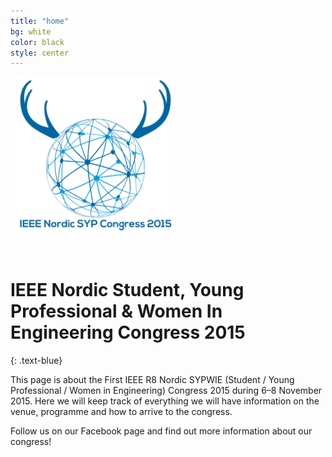 ```yaml
---
title: "home"
bg: white
color: black
style: center
---
```



<span style="font-size:150px;">
  <img src="img/congress_logo.png" width="50%" style="padding:0 10px;">
</span>

# IEEE Nordic Student, Young Professional & Women In Engineering Congress 2015
{: .text-blue}


This page is about the First IEEE R8 Nordic SYPWIE (Student / Young Professional / Women in Engineering) Congress 
2015 during 6–8 November 2015. Here we will keep track of everything we will have information on the venue, 
programme and how to arrive to the congress.

Follow us on our Facebook page and find out more information about our congress! 

<div class="subtle">
  <span class="fa-stack" style="font-size:50px;"><a href="https://www.facebook.com/NordicSYP15">
  <i class="fa fa-circle fa-stack-2x" style="color: #0E1E60"></i>
  <i class="fa 
  fa-facebook fa-stack-1x"  style="color: #fff;"></i></a></span>
  <span class="fa-stack" style="font-size:50px;"><a href="https://twitter.com/NordicSYP15">
  <i class="fa fa-circle fa-stack-2x" style="color: #49a7e9"></i>
  <i class="fa 
  fa-twitter fa-stack-1x" style="color: #fff;"></i></a></span>
  <span class="fa-stack" style="font-size:50px;"><a href="mailto:nordicsyp15@gmail.com">
  <i class="fa fa-circle fa-stack-2x" style="color: #9bcf2f"></i>
  <i class="fa fa-envelope fa-stack-1x" style="color: #fff;"></i></a></span>
</div>
